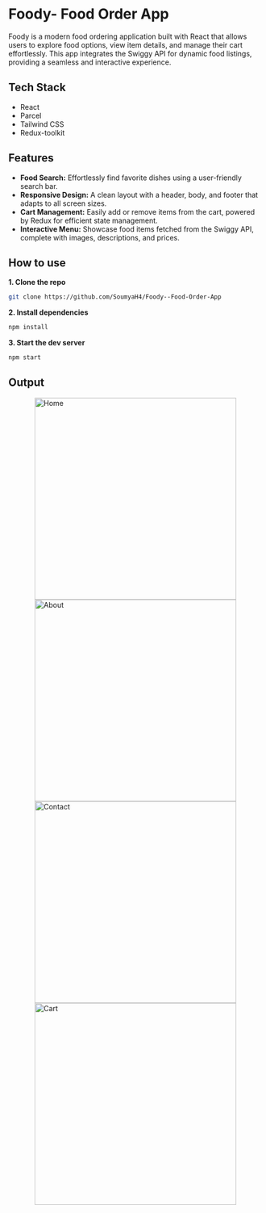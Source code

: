 # Foody- Food Order App
Foody is a modern food ordering application built with React that allows users to explore food options, view item details, and manage their cart effortlessly. This app integrates the Swiggy API for dynamic food listings, providing a seamless and interactive experience.
## Tech Stack
- React
- Parcel
- Tailwind CSS
- Redux-toolkit

## Features
- **Food Search:**  Effortlessly find favorite dishes using a user-friendly search bar.
- **Responsive Design:**  A clean layout with a header, body, and footer that adapts to all screen sizes.
- **Cart Management:**  Easily add or remove items from the cart, powered by Redux for efficient state management.
- **Interactive Menu:**  Showcase food items fetched from the Swiggy API, complete with images, descriptions, and prices.

## How to use
 **1. Clone the repo**
```bash
git clone https://github.com/SoumyaH4/Foody--Food-Order-App
```
 **2. Install dependencies**
```bash
npm install
```
 **3. Start the dev server**
```bash
npm start
```

## Output
<div style="display: flex; justify-content: space-around; flex-wrap: wrap;">
<img src="https://github.com/user-attachments/assets/ae4f2c89-cf43-4ece-8d7a-788615289ab8" alt="Home" width="400" />
<img src="https://github.com/user-attachments/assets/627398c3-ec1d-4c5f-a0bf-f3bd5b55344a" alt="About" width="400" />
<img src="https://github.com/user-attachments/assets/36cc2eaf-3b8c-458d-8bc8-5d5b59fe90be" alt="Contact" width="400" />
<img src="https://github.com/user-attachments/assets/9516653b-8c89-4fcf-ace2-1d614727d447" alt="Cart" width="400" />
</div>
